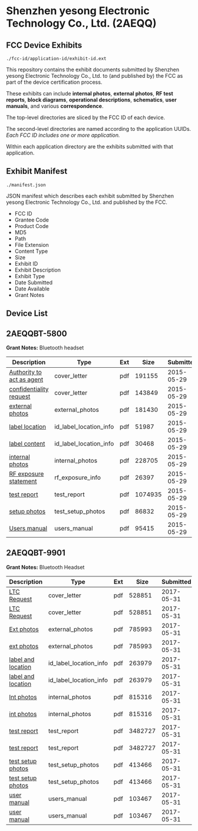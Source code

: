 # Shenzhen yesong Electronic Technology Co., Ltd. (2AEQQ)
## FCC Device Exhibits

```
./fcc-id/application-id/exhibit-id.ext
```

This repository contains the exhibit documents submitted by Shenzhen yesong Electronic Technology Co., Ltd. to (and published by) the FCC as part of the device certification process.

These exhibits can include **internal photos**, **external photos**, **RF test reports**, **block diagrams**, **operational descriptions**, **schematics**, **user manuals**, and various **correspondence**.

The top-level directories are sliced by the FCC ID of each device.

The second-level directories are named according to the application UUIDs. *Each FCC ID includes one or more application.*

Within each application directory are the exhibits submitted with that application. 

## Exhibit Manifest

```
./manifest.json
```

JSON manifest which describes each exhibit submitted by Shenzhen yesong Electronic Technology Co., Ltd. and published by the FCC.

- FCC ID
- Grantee Code
- Product Code
- MD5
- Path
- File Extension
- Content Type
- Size
- Exhibit ID
- Exhibit Description
- Exhibit Type
- Date Submitted
- Date Available
- Grant Notes

## Device List
## 2AEQQBT-5800
**Grant Notes:** Bluetooth headset

| Description | Type | Ext | Size | Submitted | Available |
| ----------- | ---- | --- | ---- | --------- | --------- |
| [Authority to act as agent](2AEQQBT-5800/009c2ec78971db642cf29a1efdfc24fd/2629977.pdf) | cover_letter | pdf | 191155 | 2015-05-29 | 2015-05-29 |
| [confidentiality request](2AEQQBT-5800/009c2ec78971db642cf29a1efdfc24fd/2629978.pdf) | cover_letter | pdf | 143849 | 2015-05-29 | 2015-05-29 |
| [external photos](2AEQQBT-5800/009c2ec78971db642cf29a1efdfc24fd/2629979.pdf) | external_photos | pdf | 181430 | 2015-05-29 | 2015-05-29 |
| [label location](2AEQQBT-5800/009c2ec78971db642cf29a1efdfc24fd/2629981.pdf) | id_label_location_info | pdf | 51987 | 2015-05-29 | 2015-05-29 |
| [label content](2AEQQBT-5800/009c2ec78971db642cf29a1efdfc24fd/2629982.pdf) | id_label_location_info | pdf | 30468 | 2015-05-29 | 2015-05-29 |
| [internal photos](2AEQQBT-5800/009c2ec78971db642cf29a1efdfc24fd/2629980.pdf) | internal_photos | pdf | 228705 | 2015-05-29 | 2015-05-29 |
| [RF exposure statement](2AEQQBT-5800/009c2ec78971db642cf29a1efdfc24fd/2629987.pdf) | rf_exposure_info | pdf | 26397 | 2015-05-29 | 2015-05-29 |
| [test report](2AEQQBT-5800/009c2ec78971db642cf29a1efdfc24fd/2629986.pdf) | test_report | pdf | 1074935 | 2015-05-29 | 2015-05-29 |
| [setup photos](2AEQQBT-5800/009c2ec78971db642cf29a1efdfc24fd/2629985.pdf) | test_setup_photos | pdf | 86832 | 2015-05-29 | 2015-05-29 |
| [Users manual](2AEQQBT-5800/009c2ec78971db642cf29a1efdfc24fd/2629988.pdf) | users_manual | pdf | 95415 | 2015-05-29 | 2015-05-29 |
## 2AEQQBT-9901
**Grant Notes:** Bluetooth Headset

| Description | Type | Ext | Size | Submitted | Available |
| ----------- | ---- | --- | ---- | --------- | --------- |
| [LTC Request](2AEQQBT-9901/f62cfa1d79522cf701af230c901fecd4/3408605.pdf) | cover_letter | pdf | 528851 | 2017-05-31 | 2017-05-31 |
| [LTC Request](2AEQQBT-9901/f62cfa1d79522cf701af230c901fecd4/3408605.pdf) | cover_letter | pdf | 528851 | 2017-05-31 | 2017-05-31 |
| [Ext photos](2AEQQBT-9901/f62cfa1d79522cf701af230c901fecd4/3408606.pdf) | external_photos | pdf | 785993 | 2017-05-31 | 2017-05-31 |
| [ext photos](2AEQQBT-9901/f62cfa1d79522cf701af230c901fecd4/3408606.pdf) | external_photos | pdf | 785993 | 2017-05-31 | 2017-05-31 |
| [label and location](2AEQQBT-9901/f62cfa1d79522cf701af230c901fecd4/3408608.pdf) | id_label_location_info | pdf | 263979 | 2017-05-31 | 2017-05-31 |
| [label and location](2AEQQBT-9901/f62cfa1d79522cf701af230c901fecd4/3408608.pdf) | id_label_location_info | pdf | 263979 | 2017-05-31 | 2017-05-31 |
| [Int photos](2AEQQBT-9901/f62cfa1d79522cf701af230c901fecd4/3408618.pdf) | internal_photos | pdf | 815316 | 2017-05-31 | 2017-05-31 |
| [int photos](2AEQQBT-9901/f62cfa1d79522cf701af230c901fecd4/3408618.pdf) | internal_photos | pdf | 815316 | 2017-05-31 | 2017-05-31 |
| [test report](2AEQQBT-9901/f62cfa1d79522cf701af230c901fecd4/3408611.pdf) | test_report | pdf | 3482727 | 2017-05-31 | 2017-05-31 |
| [test report](2AEQQBT-9901/f62cfa1d79522cf701af230c901fecd4/3408611.pdf) | test_report | pdf | 3482727 | 2017-05-31 | 2017-05-31 |
| [test setup photos](2AEQQBT-9901/f62cfa1d79522cf701af230c901fecd4/3408619.pdf) | test_setup_photos | pdf | 413466 | 2017-05-31 | 2017-05-31 |
| [test setup photos](2AEQQBT-9901/f62cfa1d79522cf701af230c901fecd4/3408619.pdf) | test_setup_photos | pdf | 413466 | 2017-05-31 | 2017-05-31 |
| [user manual](2AEQQBT-9901/f62cfa1d79522cf701af230c901fecd4/3408620.pdf) | users_manual | pdf | 103467 | 2017-05-31 | 2017-05-31 |
| [user manual](2AEQQBT-9901/f62cfa1d79522cf701af230c901fecd4/3408620.pdf) | users_manual | pdf | 103467 | 2017-05-31 | 2017-05-31 |

